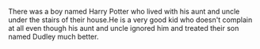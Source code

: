 There was a boy named Harry Potter who lived with his aunt and uncle under the stairs of their house.He is a very good kid who doesn't complain at all even though his aunt and uncle ignored him and treated their son named Dudley much better. 